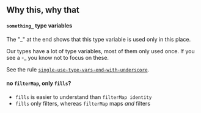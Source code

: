 ## Why this, why that

#### `something_` type variables

The "_" at the end shows that this type variable is used only in this place.

Our types have a lot of type variables, most of them only used once.
If you see a -_ you know not to focus on these.

See the rule [`single-use-type-vars-end-with-underscore`](https://package.elm-lang.org/packages/lue-bird/elm-review-single-use-type-vars-end-with-underscore/latest/).

#### no `filterMap`, only `fills`?

- `fills` is easier to understand than `filterMap identity`
- `fills` only filters, whereas `filterMap` maps _and_ filters

